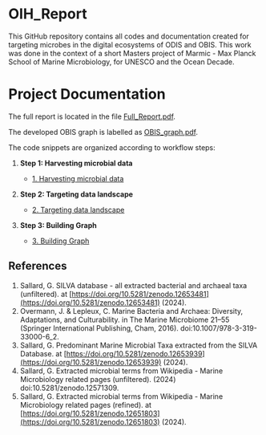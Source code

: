 # OIH_Report
This GitHub repository contains all codes and documentation created for targeting microbes in the digital ecosystems of ODIS and OBIS. This work was done in the context of a short Masters project of Marmic - Max Planck School of Marine Microbiology, for UNESCO and the Ocean Decade.


# Project Documentation

The full report is located in the file [Full_Report.pdf](./Full_Report.pdf).

The developed OBIS graph is labelled as [OBIS_graph.pdf](./OBIS_graph.pdf).

The code snippets are organized according to workflow steps:

1. **Step 1: Harvesting microbial data**
   - [1. Harvesting microbial data](./1.%20Harvesting%20microbial%20data/)

2. **Step 2: Targeting data landscape**
   - [2. Targeting data landscape](./2.%20Targeting%20data%20landscape/)

3. **Step 3: Building Graph**
   - [3. Building Graph](./3.%20Building%20Graph/)


## References

1. Sallard, G. SILVA database - all extracted bacterial and archaeal taxa (unfiltered). at [https://doi.org/10.5281/zenodo.12653481](https://doi.org/10.5281/zenodo.12653481) (2024).
2. Overmann, J. & Lepleux, C. Marine Bacteria and Archaea: Diversity, Adaptations, and Culturability. in The Marine Microbiome 21–55 (Springer International Publishing, Cham, 2016). doi:10.1007/978-3-319-33000-6_2.
3. Sallard, G. Predominant Marine Microbial Taxa extracted from the SILVA Database. at [https://doi.org/10.5281/zenodo.12653939](https://doi.org/10.5281/zenodo.12653939) (2024).
4. Sallard, G. Extracted microbial terms from Wikipedia - Marine Microbiology related pages (unfiltered). (2024) doi:10.5281/zenodo.12571309.
5. Sallard, G. Extracted microbial terms from Wikipedia - Marine Microbiology related pages (refined). at [https://doi.org/10.5281/zenodo.12651803](https://doi.org/10.5281/zenodo.12651803) (2024).
